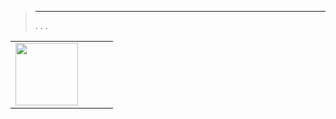 
>****
>. . .
> [](https://market.jeedom.com/index.php?v=d&p=market&type=plugin&categorie=mqtt2) 


| | | | |
|--- | --- | --- | ---|
|<img src="./beta/._icon.png" class="pluginLogo" width="100" />||<br/>|[](./beta/index.md)<br/>[](https://market.jeedom.com/index.php?v=d&p=market_display&id=4213)<br/>[](./beta/changelog.md)|
